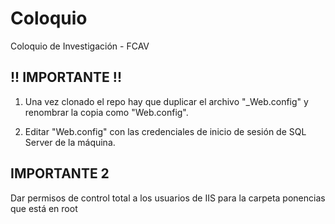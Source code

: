 # Coloquio
Coloquio de Investigación - FCAV

## !! **IMPORTANTE** !!

1. Una vez clonado el repo hay que duplicar el archivo "_Web.config" y renombrar la copia como "Web.config".

2. Editar "Web.config" con las credenciales de inicio de sesión de SQL Server de la máquina.

## **IMPORTANTE 2**

Dar permisos de control total a los usuarios de IIS para la carpeta ponencias que está en root
